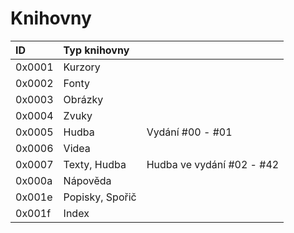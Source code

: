 # Knihovny

| ID | Typ knihovny |  |
| :--- | :--- | :--- |
| 0x0001 | Kurzory |  |
| 0x0002 | Fonty |  |
| 0x0003 | Obrázky |  |
| 0x0004 | Zvuky |  |
| 0x0005 | Hudba | Vydání \#00 - \#01 |
| 0x0006 | Videa |  |
| 0x0007 | Texty, Hudba | Hudba ve vydání \#02 - \#42 |
| 0x000a | Nápověda |  |
| 0x001e | Popisky, Spořič |  |
| 0x001f | Index |  |



